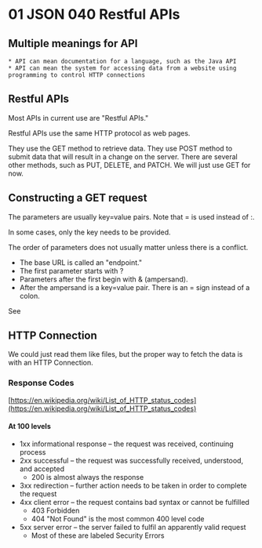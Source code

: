 # 01 JSON 040 Restful APIs

## Multiple meanings for API

    * API can mean documentation for a language, such as the Java API
    * API can mean the system for accessing data from a website using programming to control HTTP connections

## Restful APIs

Most APIs in current use are "Restful APIs."

Restful APIs use the same HTTP protocol as web pages.

They use the GET method to retrieve data.  They use POST method to submit data that will result in a change on the server.  There are several other methods, such as PUT, DELETE, and PATCH.  We will just use GET for now.

## Constructing a GET request

The parameters are usually key=value pairs.  Note that = is used instead of :.

In some cases, only the key needs to be provided.  

The order of parameters does not usually matter unless there is a conflict.

* The base URL is called an "endpoint."
* The first parameter starts with ?
* Parameters after the first begin with &amp; (ampersand).  
* After the ampersand is a key=value pair.  There is an = sign instead of a colon.

See 

## HTTP Connection

We could just read them like files, but the proper way to fetch the data is with an HTTP Connection.

### Response Codes

[https://en.wikipedia.org/wiki/List_of_HTTP_status_codes](https://en.wikipedia.org/wiki/List_of_HTTP_status_codes)

#### At 100 levels

* 1xx informational response – the request was received, continuing process
* 2xx successful – the request was successfully received, understood, and accepted
  * 200 is almost always the response
* 3xx redirection – further action needs to be taken in order to complete the request
* 4xx client error – the request contains bad syntax or cannot be fulfilled
  * 403 Forbidden 
  * 404 "Not Found" is the most common 400 level code
* 5xx server error – the server failed to fulfil an apparently valid request
  * Most of these are labeled Security Errors


